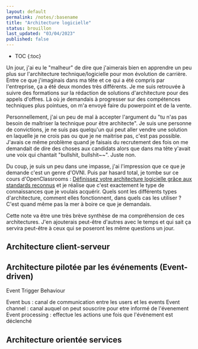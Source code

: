 ```yaml
---
layout: default
permalink: /notes/:basename
title: "Architecture logicielle"
status: brouillon
last_updated: "03/04/2023"
published: false
---
```


* TOC
{:toc}

Un jour, j'ai eu le "malheur" de dire que j'aimerais bien en apprendre un peu plus sur l'architecture technique/logicielle pour mon évolution de carrière. Entre ce que j'imaginais dans ma tête et ce qui a été compris par l'entreprise, ça a été deux mondes très différents. Je me suis retrouvée à suivre des formations sur la rédaction de solutions d'architecture pour des appels d'offres. Là où je demandais à progresser sur des compétences techniques plus pointues, on m'a envoyé faire du powerpoint et de la vente. 

Personnellement, j'ai un peu de mal à accepter l'argument du "tu n'as pas besoin de maîtriser la technique pour être architecte". Je suis une personne de convictions, je ne suis pas quelqu'un qui peut aller vendre une solution en laquelle je ne crois pas ou que je ne maitrise pas, c'est pas possible. J'avais ce même problème quand je faisais du recrutement des fois on me demandait de dire des choses aux candidats alors que dans ma tête y'avait une voix qui chantait "bullshit, bullshit~~". Juste non.

Du coup, je suis un peu dans une impasse, j'ai l'impression que ce que je demande c'est un genre d'OVNI. Puis par hasard total, je tombe sur ce cours d'OpenClassrooms : [Définissez votre architecture logicielle grâce aux standards reconnus](https://openclassrooms.com/fr/courses/7210131-definissez-votre-architecture-logicielle-grace-aux-standards-reconnus) et je réalise que c'est exactement le type de connaissances que je voulais acquérir. Quels sont les différents types d'architecture, comment elles fonctionnent, dans quels cas les utiliser ? C'est quand même pas la mer à boire ce que je demandais.

Cette note va être une très brève synthèse de ma compréhension de ces architectures. J'en ajouterais peut-être d'autres avec le temps et qui sait ça servira peut-être à ceux qui se poseront les même questions un jour.

## Architecture client-serveur




## Architecture pilotée par les événements (Event-driven)

Event 
Trigger
Behaviour

Event bus : canal de communication entre les users et les events
Event channel : canal auquel on peut souscrire pour etre informé de l'évenement
Event processing : effectue les actions une fois que l'événement est déclenché


## Architecture orientée services


